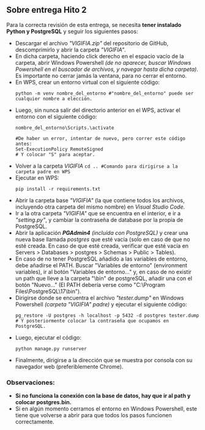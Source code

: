 ## Sobre entrega Hito 2

Para la correcta revisión de esta entrega, se necesita **tener instalado Python y PostgreSQL** y seguir los siguientes pasos:
* Descargar el archivo _"VIGIFIA.zip"_ del repositorio de GitHub, descomprimirlo y abrir la carpeta _"VIGIFIA"_. 
* En dicha carpeta, haciendo click derecho en el espacio vacío de la carpeta, abrir Windows Powershell _(de no aparecer, buscar Windows Powershell en el buscador de archivos, y navegar hasta dicha carpeta)_. Es importante no cerrar jamás la ventana, para no cerrar el entorno.
* En WPS, crear un entorno virtual con el siguiente código: 
	```
	python -m venv nombre_del_entorno #"nombre_del_entorno" puede ser cualquier nombre a elección. 
	```
 * Luego, sin nunca salir del directorio anterior en el WPS, activar el entorno con el siguiente código:
	```
	nombre_del_entorno\Scripts.\activate

 	#De haber un error, intentar de nuevo, pero correr este código antes:
	Set-ExecutionPolicy RemoteSigned
 	# Y colocar "S" para aceptar.
	```
* Volver a la carpeta _VIGIFIA_ 	```cd .. #Comando para dirigirse a la carpeta padre en WPS```		
* Ejecutar en WPS:
	```
	pip install -r requirements.txt
	```
* Abrir la carpeta base _"VIGIFIA"_ (la que contiene todos los archivos, incluyendo otra carpeta del mismo nombre) en _Visual Studio Code_.
* Ir a la otra carpeta _"VIGIFIA"_ que se encuentra en el interior, e ir a _"setting.py"_, y cambiar la contraseña de database por la propia de PostgreSQL.
* Abrir la aplicación ***PGAdmin4*** _(incluída con PostgreSQL)_ y crear una nueva base llamada _postgres_ que esté vacía (solo en caso de que no esté creada. En caso de que esté creada, verificar que esté vacía en Servers > Databases > postgres > Schemas > Public > Tables).
* En caso de no tener PostgreSQL añadido a las variables de entorno, debe añadirse el PATH. Buscar "Variables de entorno" (environment variables), ir al botón "Variables de entorno..." y, en caso de no existir un path que lleve a la carpeta "\bin" de postgreSQL, añadir una con el botón "Nuevo..." (El PATH debería verse como "C:\Program Files\PostgreSQL\17\bin").
* Dirigirse donde se encuentra el archivo _"tester.dump"_ en Windows Powershell _(carpeta "VIGIFIA" padre)_ y ejecutar el siguiente código:
	```
	pg_restore -U postgres -h localhost -p 5432 -d postgres tester.dump # Y posteriormente colocar la contraseña que ocupamos en PostgreSQL.
 	```
* Luego, ejecutar el código:
	```
 	python manage.py runserver 
 	```
* Finalmente, dirigirse a la dirección que se muestra por consola con su navegador web (preferiblemente Chrome).

### Observaciones:
* **Si no funciona la conexión con la base de datos, hay que ir al path y colocar postgres.bin.**
* Si en algún momento cerramos el entorno en Windows Powershell, este tiene que volverse a abrir para que todos los pasos funcionen correctamente.

